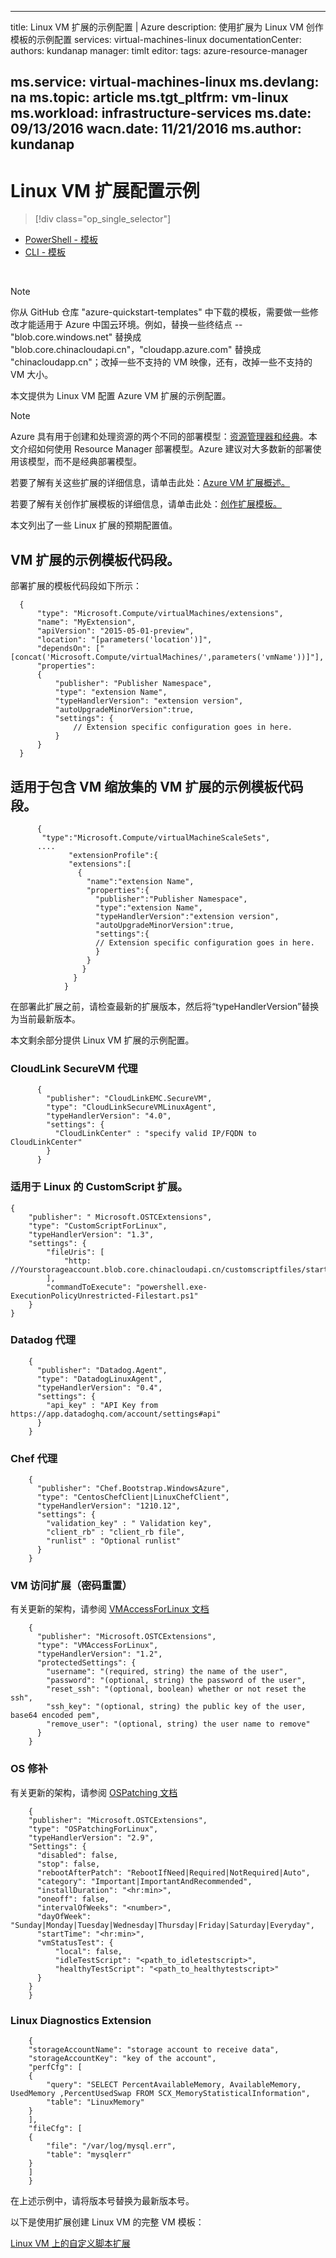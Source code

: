 <!-- ARM: tested -->

---
title: Linux VM 扩展的示例配置 | Azure
description: 使用扩展为 Linux VM 创作模板的示例配置
services: virtual-machines-linux
documentationCenter: 
authors: kundanap
manager: timlt
editor: 
tags: azure-resource-manager

ms.service: virtual-machines-linux
ms.devlang: na
ms.topic: article
ms.tgt_pltfrm: vm-linux
ms.workload: infrastructure-services
ms.date: 09/13/2016
wacn.date: 11/21/2016
ms.author: kundanap
---

# Linux VM 扩展配置示例

> [!div class="op_single_selector"]
- [PowerShell - 模板](./virtual-machines-windows-extensions-configuration-samples.md)
- [CLI - 模板](./virtual-machines-linux-extensions-configuration-samples.md)

<br>

>[!NOTE]
> 你从 GitHub 仓库 "azure-quickstart-templates" 中下载的模板，需要做一些修改才能适用于 Azure 中国云环境。例如，替换一些终结点 -- "blob.core.windows.net" 替换成 "blob.core.chinacloudapi.cn"，"cloudapp.azure.com" 替换成 "chinacloudapp.cn"；改掉一些不支持的 VM 映像，还有，改掉一些不支持的 VM 大小。

本文提供为 Linux VM 配置 Azure VM 扩展的示例配置。

> [!NOTE]
> Azure 具有用于创建和处理资源的两个不同的部署模型：[资源管理器和经典](../azure-resource-manager/resource-manager-deployment-model.md)。本文介绍如何使用 Resource Manager 部署模型。Azure 建议对大多数新的部署使用该模型，而不是经典部署模型。

若要了解有关这些扩展的详细信息，请单击此处：[Azure VM 扩展概述。](./virtual-machines-windows-extensions-features.md)

若要了解有关创作扩展模板的详细信息，请单击此处：[创作扩展模板。](./virtual-machines-windows-extensions-authoring-templates.md)

本文列出了一些 Linux 扩展的预期配置值。

## VM 扩展的示例模板代码段。
部署扩展的模板代码段如下所示：

```
  {
      "type": "Microsoft.Compute/virtualMachines/extensions",
      "name": "MyExtension",
      "apiVersion": "2015-05-01-preview",
      "location": "[parameters('location')]",
      "dependsOn": ["[concat('Microsoft.Compute/virtualMachines/',parameters('vmName'))]"],
      "properties":
      {
          "publisher": "Publisher Namespace",
          "type": "extension Name",
          "typeHandlerVersion": "extension version",
          "autoUpgradeMinorVersion":true,
          "settings": {
              // Extension specific configuration goes in here.
          }
      }
  }
```

## 适用于包含 VM 缩放集的 VM 扩展的示例模板代码段。

```
      {
       "type":"Microsoft.Compute/virtualMachineScaleSets",
      ....
             "extensionProfile":{
             "extensions":[
               {
                 "name":"extension Name",
                 "properties":{
                   "publisher":"Publisher Namespace",
                   "type":"extension Name",
                   "typeHandlerVersion":"extension version",
                   "autoUpgradeMinorVersion":true,
                   "settings":{
                   // Extension specific configuration goes in here.
                   }
                 }
                }
              }
            }
```

在部署此扩展之前，请检查最新的扩展版本，然后将“typeHandlerVersion”替换为当前最新版本。

本文剩余部分提供 Linux VM 扩展的示例配置。

### CloudLink SecureVM 代理
```
      {
        "publisher": "CloudLinkEMC.SecureVM",
        "type": "CloudLinkSecureVMLinuxAgent",
        "typeHandlerVersion": "4.0",
        "settings": {
          "CloudLinkCenter" : "specify valid IP/FQDN to CloudLinkCenter"
        }
      }
```

### 适用于 Linux 的 CustomScript 扩展。
```
{
    "publisher": " Microsoft.OSTCExtensions",
    "type": "CustomScriptForLinux",
    "typeHandlerVersion": "1.3",
    "settings": {
        "fileUris": [
            "http: //Yourstorageaccount.blob.core.chinacloudapi.cn/customscriptfiles/start.ps1"
        ],
        "commandToExecute": "powershell.exe-ExecutionPolicyUnrestricted-Filestart.ps1"
    }
}
```

### Datadog 代理
```
    {
      "publisher": "Datadog.Agent",
      "type": "DatadogLinuxAgent",
      "typeHandlerVersion": "0.4",
      "settings": {
        "api_key" : "API Key from https://app.datadoghq.com/account/settings#api"
      }
    }
```

### Chef 代理
```
    {
      "publisher": "Chef.Bootstrap.WindowsAzure",
      "type": "CentosChefClient|LinuxChefClient",
      "typeHandlerVersion": "1210.12",
      "settings": {
        "validation_key" : " Validation key",
        "client_rb" : "client_rb file",
        "runlist" : "Optional runlist"
      }
    }
```

### VM 访问扩展（密码重置）
有关更新的架构，请参阅 [VMAccessForLinux 文档](https://github.com/Azure/azure-linux-extensions/tree/master/VMAccess)

```
    {
      "publisher": "Microsoft.OSTCExtensions",
      "type": "VMAccessForLinux",
      "typeHandlerVersion": "1.2",
      "protectedSettings": {
        "username": "(required, string) the name of the user",
        "password": "(optional, string) the password of the user",
        "reset_ssh": "(optional, boolean) whether or not reset the ssh",
        "ssh_key": "(optional, string) the public key of the user, base64 encoded pem",
        "remove_user": "(optional, string) the user name to remove"
      }
    }
```

### OS 修补
有关更新的架构，请参阅 [OSPatching 文档](https://github.com/Azure/azure-linux-extensions/tree/master/OSPatching)

```
    {
    "publisher": "Microsoft.OSTCExtensions",
    "type": "OSPatchingForLinux",
    "typeHandlerVersion": "2.9",
    "Settings": {
      "disabled": false,
      "stop": false,
      "rebootAfterPatch": "RebootIfNeed|Required|NotRequired|Auto",
      "category": "Important|ImportantAndRecommended",
      "installDuration": "<hr:min>",
      "oneoff": false,
      "intervalOfWeeks": "<number>",
      "dayOfWeek": "Sunday|Monday|Tuesday|Wednesday|Thursday|Friday|Saturday|Everyday",
      "startTime": "<hr:min>",
      "vmStatusTest": {
          "local": false,
          "idleTestScript": "<path_to_idletestscript>",
          "healthyTestScript": "<path_to_healthytestscript>"
      }
    }
    }
```

### Linux Diagnostics Extension

```
    {
    "storageAccountName": "storage account to receive data",
    "storageAccountKey": "key of the account",
    "perfCfg": [
    {
        "query": "SELECT PercentAvailableMemory, AvailableMemory, UsedMemory ,PercentUsedSwap FROM SCX_MemoryStatisticalInformation",
        "table": "LinuxMemory"
    }
    ],
    "fileCfg": [
    {
        "file": "/var/log/mysql.err",
        "table": "mysqlerr"
    }
    ]
    }
```

在上述示例中，请将版本号替换为最新版本号。

以下是使用扩展创建 Linux VM 的完整 VM 模板：

[Linux VM 上的自定义脚本扩展](https://github.com/Azure/azure-quickstart-templates/blob/b1908e74259da56a92800cace97350af1f1fc32b/mongodb-on-ubuntu/azuredeploy.json/)

<!---HONumber=Mooncake_0503_2016-->
